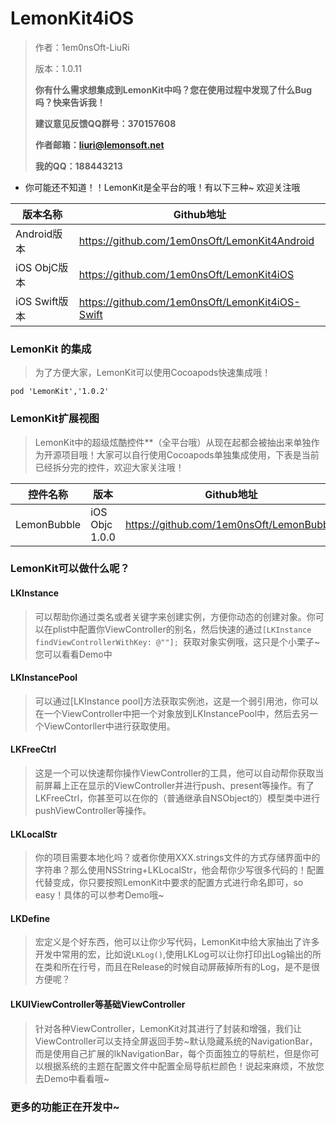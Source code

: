 # LemonKit4iOS
> 作者：1em0nsOft-LiuRi
>
> 版本：1.0.11
>
> **你有什么需求想集成到LemonKit中吗？您在使用过程中发现了什么Bug吗？快来告诉我！**
>
> **建议意见反馈QQ群号：370157608** 
>
> **作者邮箱：liuri@lemonsoft.net**
>
> **我的QQ：188443213**



- 你可能还不知道！！LemonKit是全平台的哦！有以下三种~ 欢迎关注哦

| 版本名称        | Github地址                                 |
| ----------- | ---------------------------------------- |
| Android版本   | https://github.com/1em0nsOft/LemonKit4Android |
| iOS ObjC版本  | https://github.com/1em0nsOft/LemonKit4iOS |
| iOS Swift版本 | https://github.com/1em0nsOft/LemonKit4iOS-Swift |



### LemonKit 的集成

> 为了方便大家，LemonKit可以使用Cocoapods快速集成哦！

```shell
pod 'LemonKit','1.0.2'
```



### LemonKit扩展视图

> LemonKit中的超级炫酷控件**（全平台哦）从现在起都会被抽出来单独作为开源项目哦！大家可以自行使用Cocoapods单独集成使用，下表是当前已经拆分完的控件，欢迎大家关注哦！

| 控件名称        | 版本             | Github地址                                 |
| ----------- | -------------- | ---------------------------------------- |
| LemonBubble | iOS Objc 1.0.0 | https://github.com/1em0nsOft/LemonBubble |



### LemonKit可以做什么呢？



#### LKInstance

> 可以帮助你通过类名或者关键字来创建实例，方便你动态的创建对象。你可以在plist中配置你ViewController的别名，然后快速的通过`[LKInstance findViewControllerWithKey: @""]; `获取对象实例哦，这只是个小栗子~您可以看看Demo中



#### LKInstancePool

> 可以通过[LKInstance pool]方法获取实例池，这是一个弱引用池，你可以在一个ViewController中把一个对象放到LKInstancePool中，然后去另一个ViewContorller中进行获取使用。



#### LKFreeCtrl

> 这是一个可以快速帮你操作ViewController的工具，他可以自动帮你获取当前屏幕上正在显示的ViewController并进行push、present等操作。有了LKFreeCtrl，你甚至可以在你的（普通继承自NSObject的）模型类中进行pushViewController等操作。



#### LKLocalStr

> 你的项目需要本地化吗？或者你使用XXX.strings文件的方式存储界面中的字符串？那么使用NSString+LKLocalStr，他会帮你少写很多代码的！配置代替变成，你只要按照LemonKit中要求的配置方式进行命名即可，so easy！具体的可以参考Demo哦~



#### LKDefine

> 宏定义是个好东西，他可以让你少写代码，LemonKit中给大家抽出了许多开发中常用的宏，比如说`LKLog()`,使用LKLog可以让你打印出Log输出的所在类和所在行号，而且在Release的时候自动屏蔽掉所有的Log，是不是很方便呢？



#### LKUIViewController等基础ViewController

> 针对各种ViewController，LemonKit对其进行了封装和增强，我们让ViewController可以支持全屏返回手势~默认隐藏系统的NavigationBar，而是使用自己扩展的lkNavigationBar，每个页面独立的导航栏，但是你可以根据系统的主题在配置文件中配置全局导航栏颜色！说起来麻烦，不放您去Demo中看看哦~



### 更多的功能正在开发中~

